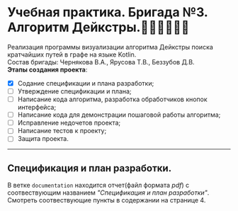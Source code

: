 # Учебная практика. Бригада №3. Алгоритм Дейкстры.:woman_technologist::man_technologist::woman_technologist:
Реализация программы визуализации алгоритма Дейкстры поиска кратчайших путей в графе на языке Kotlin.<br>
Состав бригады: Чернякова В.А., Ярусова Т.В., Беззубов Д.В.<br>
**Этапы создания проекта**:
  - [x] Содание спецификации и плана разработки;
  - [ ] Утверждение спецификации и плана;
  - [ ] Написание кода алгоритма, разработка обработчиков кнопок интерфейса;
  - [ ] Написание кода для демонстрации пошаговой работы алгоритма;
  - [ ] Исправление недочетов проекта;
  - [ ] Написание тестов к проекту;
  - [ ] Защита проекта.
---
## Спецификация и план разработки.
В ветке `documentation` находится отчет(файл формата _pdf_) с соотвествующим названием _"Спецификация и план разработки"_. Смотреть соотвествующие пункты в содержании на странице 4.
